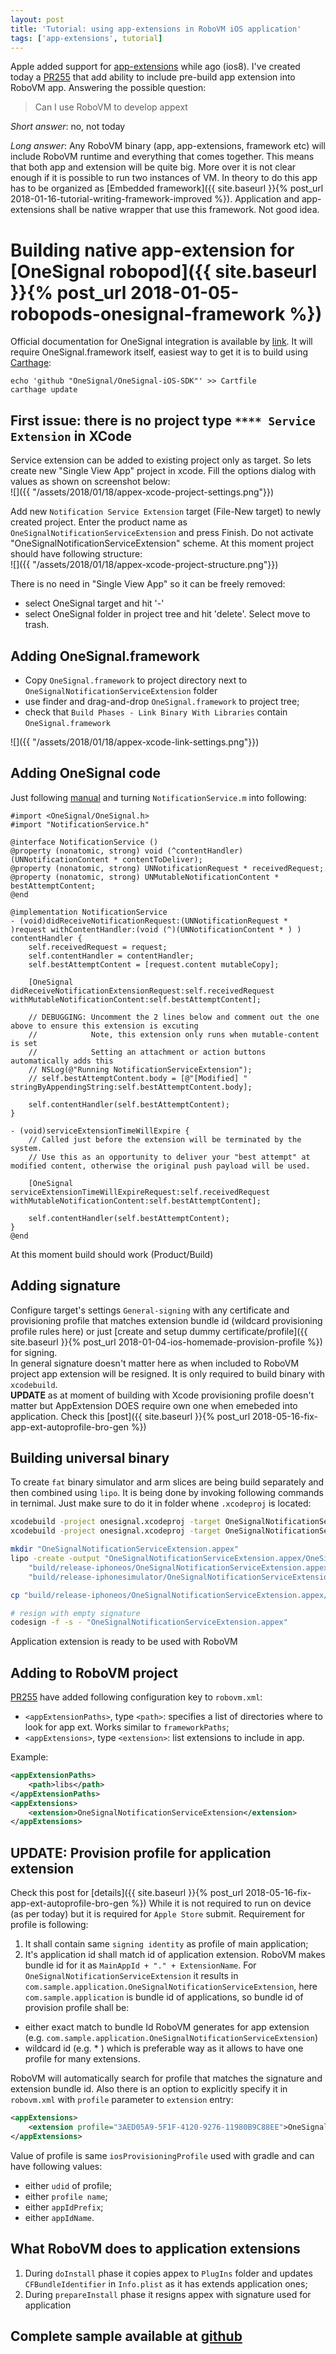 ```yaml
---
layout: post
title: 'Tutorial: using app-extensions in RoboVM iOS application'
tags: ['app-extensions', tutorial]
---
```

Apple added support for [app-extensions](https://developer.apple.com/library/content/documentation/General/Conceptual/ExtensibilityPG/index.html) while ago (ios8). I've created today a [PR255](https://github.com/MobiVM/robovm/pull/255) that add ability to include pre-build app extension into RoboVM app. Answering the possible question:
> Can I use RoboVM to develop appext  

*Short answer*: no, not today  
<!-- more -->
*Long answer*: Any RoboVM binary (app, app-extensions, framework etc) will include RoboVM runtime and everything that comes together. This means that both app and extension will be quite big. More over it is not clear enough if it is possible to run two instances of VM. In theory to do this app has to be organized as [Embedded framework]({{ site.baseurl }}{% post_url 2018-01-16-tutorial-writing-framework-improved %}).  Application and app-extensions shall be native wrapper that use this framework. Not good idea.

# Building native app-extension for [OneSignal robopod]({{ site.baseurl }}{% post_url 2018-01-05-robopods-onesignal-framework %})
Official documentation for OneSignal integration is available by [link](https://documentation.onesignal.com/docs/ios-sdk-setup). It will require OneSignal.framework itself, easiest way to get it is to build using [Carthage](https://github.com/Carthage/Carthage#installing-carthage):
```
echo 'github "OneSignal/OneSignal-iOS-SDK"' >> Cartfile
carthage update
```

## First issue: there is no project type `**** Service Extension` in XCode

Service extension can be added to existing project only as target. So lets create new "Single View App" project in xcode. Fill the options dialog with values as shown on screenshot below:  
![]({{ "/assets/2018/01/18/appex-xcode-project-settings.png"}})

Add new `Notification Service Extension` target (File-New target) to newly created project. Enter the product name as `OneSignalNotificationServiceExtension` and press Finish. Do not activate "OneSignalNotificationServiceExtension" scheme.
At this moment project should have following structure:  
![]({{ "/assets/2018/01/18/appex-xcode-project-structure.png"}})

There is no need in "Single View App" so it can be freely removed:
* select OneSignal target and hit '-'
* select OneSignal folder in project tree and hit 'delete'. Select move to trash.

## Adding OneSignal.framework
* Copy `OneSignal.framework` to project directory next to `OneSignalNotificationServiceExtension` folder
* use finder and drag-and-drop `OneSignal.framework` to project tree;
* check that `Build Phases - Link Binary With Libraries` contain `OneSignal.framework`

![]({{ "/assets/2018/01/18/appex-xcode-link-settings.png"}})

## Adding OneSignal code
Just following [manual](https://documentation.onesignal.com/docs/ios-sdk-setup) and turning `NotificationService.m` into following:  
```objc
#import <OneSignal/OneSignal.h>
#import "NotificationService.h"

@interface NotificationService ()
@property (nonatomic, strong) void (^contentHandler)(UNNotificationContent * contentToDeliver);
@property (nonatomic, strong) UNNotificationRequest * receivedRequest;
@property (nonatomic, strong) UNMutableNotificationContent * bestAttemptContent;
@end

@implementation NotificationService
- (void)didReceiveNotificationRequest:(UNNotificationRequest * )request withContentHandler:(void (^)(UNNotificationContent * ) ) contentHandler {
    self.receivedRequest = request;
    self.contentHandler = contentHandler;
    self.bestAttemptContent = [request.content mutableCopy];

    [OneSignal didReceiveNotificationExtensionRequest:self.receivedRequest withMutableNotificationContent:self.bestAttemptContent];

    // DEBUGGING: Uncomment the 2 lines below and comment out the one above to ensure this extension is excuting
    //            Note, this extension only runs when mutable-content is set
    //            Setting an attachment or action buttons automatically adds this
    // NSLog(@"Running NotificationServiceExtension");
    // self.bestAttemptContent.body = [@"[Modified] " stringByAppendingString:self.bestAttemptContent.body];

    self.contentHandler(self.bestAttemptContent);
}

- (void)serviceExtensionTimeWillExpire {
    // Called just before the extension will be terminated by the system.
    // Use this as an opportunity to deliver your "best attempt" at modified content, otherwise the original push payload will be used.

    [OneSignal serviceExtensionTimeWillExpireRequest:self.receivedRequest withMutableNotificationContent:self.bestAttemptContent];

    self.contentHandler(self.bestAttemptContent);
}
@end
```

At this moment build should work (Product/Build)

## Adding signature
Configure target's settings `General-signing` with any certificate and provisioning profile that matches extension bundle id (wildcard provisioning profile rules here) or just [create and setup dummy certificate/profile]({{ site.baseurl }}{% post_url 2018-01-04-ios-homemade-provision-profile %}) for signing.  
In general signature doesn't matter here as when included to RoboVM project app extension will be resigned. It is only required to build binary with `xcodebuild`.  
**UPDATE** as at moment of building with Xcode provisioning profile doesn't matter but AppExtension DOES require own one when emebeded into application. Check this [post]({{ site.baseurl }}{% post_url 2018-05-16-fix-app-ext-autoprofile-bro-gen %})

## Building universal binary
To create `fat` binary simulator and arm slices are being build separately and then combined using `lipo`. It is being done by invoking following commands in ternimal. Just make sure to do it in folder whene `.xcodeproj` is located:   
```bash
xcodebuild -project onesignal.xcodeproj -target OneSignalNotificationServiceExtension -configuration release -sdk iphoneos -arch arm64 -arch armv7 -arch armv7s BUILD_DIR=build BUILD_ROOT=build
xcodebuild -project onesignal.xcodeproj -target OneSignalNotificationServiceExtension -configuration release -sdk iphonesimulator -arch i386 -arch x86_64 BUILD_DIR=build BUILD_ROOT=build

mkdir "OneSignalNotificationServiceExtension.appex"
lipo -create -output "OneSignalNotificationServiceExtension.appex/OneSignalNotificationServiceExtension" \
    "build/release-iphoneos/OneSignalNotificationServiceExtension.appex/OneSignalNotificationServiceExtension" \
    "build/release-iphonesimulator/OneSignalNotificationServiceExtension.appex/OneSignalNotificationServiceExtension"

cp "build/release-iphoneos/OneSignalNotificationServiceExtension.appex/Info.plist" "OneSignalNotificationServiceExtension.appex/"

# resign with empty signature
codesign -f -s - "OneSignalNotificationServiceExtension.appex"
```

Application extension is ready to be used with RoboVM

## Adding to RoboVM project
[PR255](https://github.com/MobiVM/robovm/pull/255) have added following configuration key to `robovm.xml`:
- `<appExtensionPaths>`, type `<path>`: specifies a list of directories where to look for app ext. Works similar to `frameworkPaths`;
- `<appExtensions>`, type `<extension>`: list extensions to include in app.  

Example:  
```xml
<appExtensionPaths>
    <path>libs</path>
</appExtensionPaths>
<appExtensions>
    <extension>OneSignalNotificationServiceExtension</extension>
</appExtensions>
```

## UPDATE: Provision profile for application extension
Check this post for [details]({{ site.baseurl }}{% post_url 2018-05-16-fix-app-ext-autoprofile-bro-gen %})
While it is not required to run on device (as per today) but it is required for `Apple Store` submit. Requirement for profile is following:
1. It shall contain same `signing identity` as profile of main application;
2. It's application id shall match id of application extension. RoboVM makes bundle id for it as `MainAppId + "." + ExtensionName`. For `OneSignalNotificationServiceExtension` it results in `com.sample.application.OneSignalNotificationServiceExtension`, here `com.sample.application` is bundle id of applications, so bundle id of provision profile shall be:
  * either exact match to bundle Id RoboVM generates for app extension (e.g. `com.sample.application.OneSignalNotificationServiceExtension`)
  * wildcard id (e.g. * ) which is preferable way as it allows to have one profile for many extensions.

 RoboVM will automatically search for profile that matches the signature and extension bundle id. Also there is an option to explicitly specify it in `robovm.xml` with `profile` parameter to `extension` entry:
 ```xml
 <appExtensions>
     <extension profile="3AED05A9-5F1F-4120-9276-11980B9C88EE">OneSignalNotificationServiceExtension</extension>
 </appExtensions>
 ```

Value of profile is same `iosProvisioningProfile` used with gradle and can have following values:
- either `udid` of profile;
- either `profile name`;
- either `appIdPrefix`;
- either `appIdName`.

## What RoboVM does to application extensions
1. During `doInstall` phase it copies appex to `PlugIns` folder and updates `CFBundleIdentifier` in `Info.plist` as it has extends application ones;
2. During `prepareInstall` phase it resigns appex with signature used for application

## Complete sample available at [github](https://github.com/dkimitsa/robovm-samples/tree/alt/robopods/onesignal)
